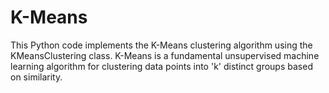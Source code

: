 # K-Means
This Python code implements the K-Means clustering algorithm using the KMeansClustering class. K-Means is a fundamental unsupervised machine learning algorithm for clustering data points into 'k' distinct groups based on similarity.
